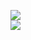 [![](https://img.shields.io/badge/Made%20With-Github%20Spray-lightgrey.svg?style=for-the-badge&logo=github)](https://github.com/Annihil/github-spray#27171)  
[![](https://i.imgur.com/2DrTn0Z.gif)](https://github.com/Annihil/github-spray)
